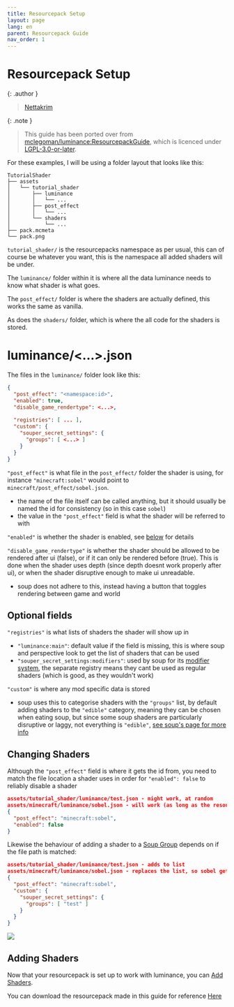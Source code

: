 ```yaml
---
title: Resourcepack Setup
layout: page
lang: en
parent: Resourcepack Guide
nav_order: 1
---
```

# Resourcepack Setup

{: .author }
> [Nettakrim](https://bsky.app/profile/nettakrim.netal.co.uk)

{: .note }
> This guide has been ported over from [mclegoman/luminance:ResourcepackGuide](https://github.com/mclegoman/luminance/blob/master/ResourcepackGuide), which is licenced under [LGPL-3.0-or-later](https://github.com/mclegoman/luminance/blob/master/licence).

For these examples, I will be using a folder layout that looks like this:

```
TutorialShader
├── assets
│   └── tutorial_shader
│       ├── luminance
│       │   └── ...
│       ├── post_effect
│       │   └── ...
│       └── shaders
│           └── ...
├── pack.mcmeta
└── pack.png
```

`tutorial_shader/` is the resourcepacks namespace as per usual, this can of course be whatever you want, this is the namespace all added shaders will be under.

The `luminance/` folder within it is where all the data luminance needs to know what shader is what goes.

The `post_effect/` folder is where the shaders are actually defined, this works the same as vanilla.

As does the `shaders/` folder, which is where the all code for the shaders is stored.

# luminance/<...>.json

The files in the `luminance/` folder look like this:

```json
{
  "post_effect": "<namespace:id>",
  "enabled": true,
  "disable_game_rendertype": <...>,
  
  "registries": [ ... ],
  "custom": {
    "souper_secret_settings": {
      "groups": [ <...> ]
    }
  }
}
```

`"post_effect"` is what file in the `post_effect/` folder the shader is using, for instance `"minecraft:sobel"` would point to `minecraft/post_effect/sobel.json`.
- the name of the file itself can be called anything, but it should usually be named the id for consistency (so in this case `sobel`)
- the value in the `"post_effect"` field is what the shader will be referred to with

`"enabled"` is whether the shader is enabled, see [below](#changing-shaders) for details

`"disable_game_rendertype"` is whether the shader should be allowed to be rendered after ui (false), or if it can only be rendered before (true). This is done when the shader uses depth (since depth doesnt work properly after ui), or when the shader disruptive enough to make ui unreadable.
- soup does not adhere to this, instead having a button that toggles rendering between game and world

## Optional fields

`"registries"` is what lists of shaders the shader will show up in
- `"luminance:main"`: default value if the field is missing, this is where soup and perspective look to get the list of shaders that can be used
- `"souper_secret_settings:modifiers"`: used by soup for its [modifier system](Soup#modifiers), the separate registry means they cant be used as regular shaders (which is good, as they wouldn't work)

`"custom"` is where any mod specific data is stored
- soup uses this to categorise shaders with the `"groups"` list, by default adding shaders to the `"edible"` category, meaning they can be chosen when eating soup, but since some soup shaders are particularly disruptive or laggy, not everything is `"edible"`, [see soup's page for more info](Soup#soup-groups)

## Changing Shaders

Although the `"post_effect"` field is where it gets the id from, you need to match the file location a shader uses in order for `"enabled": false` to reliably disable a shader

```json
assets/tutorial_shader/luminance/test.json - might work, at random
assets/minecraft/luminance/sobel.json - will work (as long as the resourcepack is higher priority)
{
  "post_effect": "minecraft:sobel",
  "enabled": false
}
```

Likewise the behaviour of adding a shader to a [Soup Group](Soup#soup-groups) depends on if the file path is matched:

```json
assets/tutorial_shader/luminance/test.json - adds to list
assets/minecraft/luminance/sobel.json - replaces the list, so sobel gets removed from "edible"
{
  "post_effect": "minecraft:sobel",
  "custom": {
    "souper_secret_settings": {
      "groups": [ "test" ]
    }
  }
}
```

![](https://wiki.mclegoman.com/assets/img/ResourcepackGuide/soupgroup.png)


## Adding Shaders

Now that your resourcepack is set up to work with luminance, you can [Add Shaders](AddingShaders).

You can download the resourcepack made in this guide for reference [Here](https://github.com/mclegoman/luminance/blob/development-1.21/ResourcepackGuide/TutorialShader.zip)